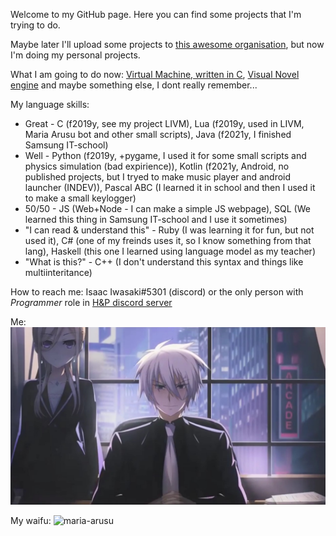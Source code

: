 Welcome to my GitHub page. Here you can find some projects that I'm trying to do. 

Maybe later I'll upload some projects to [this awesome organisation](https://github.com/HikkaAndProgrammer), but now I'm doing my personal projects. 

What I am going to do now: [Virtual Machine, written in C](https://github.com/AlmiriQ/LIVM), [Visual Novel engine]() and maybe something else, I dont really remember...

My language skills:
+ Great - C (f2019y, see my project LIVM), Lua (f2019y, used in LIVM, Maria Arusu bot and other small scripts), Java (f2021y, I finished Samsung IT-school)
+ Well - Python (f2019y, +pygame, I used it for some small scripts and physics simulation (bad expirience)), Kotlin (f2021y, Android, no published projects, but I tryed to make music player and android launcher (INDEV)), Pascal ABC (I learned it in school and then I used it to make a small keylogger)
+ 50/50 - JS (Web+Node - I can make a simple JS webpage), SQL (We learned this thing in Samsung IT-school and I use it sometimes)
+ "I can read & understand this" - Ruby (I was learning it for fun, but not used it), C# (one of my freinds uses it, so I know something from that lang), Haskell (this one I learned using language model as my teacher)
+ "What is this?" - C++ (I don't understand this syntax and things like multiinteritance)

How to reach me: Isaac Iwasaki#5301 (discord) or the only person with *Programmer* role in [H&P discord server](https://discord.gg/Gczp7G6u9W)

Me:
![almiriq](https://github.com/AlmiriQ/AlmiriQ/raw/main/gh.jpg)

My waifu:
![maria-arusu](https://github.com/AlmiriQ/Discord-Maria-Arusu/raw/main/System%CE%B1/data/MariaArusu.webp)
